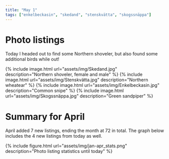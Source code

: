 ```yaml
---
title: "May 1"
tags: ["enkelbeckasin", "skedand", "stenskvätta", "skogssnäppa"]
---
```

# Photo listings
Today I headed out to find some Northern shoveler, but also found some
additional birds while out!

{% include image.html url="assets/img/Skedand.jpg" description="Northern shoveler, female and male" %}
{% include image.html url="assets/img/Stenskvätta.jpg" description="Northern wheatear" %}
{% include image.html url="assets/img/Enkelbeckasin.jpg" description="Common snipe" %}
{% include image.html url="assets/img/Skogssnäppa.jpg" description="Green sandpiper" %}

# Summary for April
April added 7 new listings, ending the month at 72 in total. The graph below
includes the 4 new listings from today as well.

{% include figure.html url="assets/img/jan-apr_stats.png" description="Photo listing statistics until today" %}
